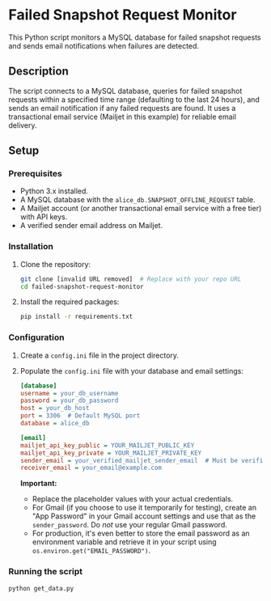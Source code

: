 # Failed Snapshot Request Monitor

This Python script monitors a MySQL database for failed snapshot requests and sends email notifications when failures are detected.

## Description

The script connects to a MySQL database, queries for failed snapshot requests within a specified time range (defaulting to the last 24 hours), and sends an email notification if any failed requests are found.  It uses a transactional email service (Mailjet in this example) for reliable email delivery.

## Setup

### Prerequisites

*   Python 3.x installed.
*   A MySQL database with the `alice_db.SNAPSHOT_OFFLINE_REQUEST` table.
*   A Mailjet account (or another transactional email service with a free tier) with API keys.
*   A verified sender email address on Mailjet.

### Installation

1.  Clone the repository:

    ```bash
    git clone [invalid URL removed]  # Replace with your repo URL
    cd failed-snapshot-request-monitor
    ```

2.  Install the required packages:

    ```bash
    pip install -r requirements.txt
    ```

### Configuration

1.  Create a `config.ini` file in the project directory.

2.  Populate the `config.ini` file with your database and email settings:

    ```ini
    [database]
    username = your_db_username
    password = your_db_password
    host = your_db_host
    port = 3306  # Default MySQL port
    database = alice_db

    [email]
    mailjet_api_key_public = YOUR_MAILJET_PUBLIC_KEY
    mailjet_api_key_private = YOUR_MAILJET_PRIVATE_KEY
    sender_email = your_verified_mailjet_sender_email  # Must be verified on Mailjet
    receiver_email = your_email@example.com
    ```

    **Important:**
    *   Replace the placeholder values with your actual credentials.
    *   For Gmail (if you choose to use it temporarily for testing), create an "App Password" in your Gmail account settings and use that as the `sender_password`.  Do *not* use your regular Gmail password.
    *   For production, it's even better to store the email password as an environment variable and retrieve it in your script using `os.environ.get("EMAIL_PASSWORD")`.

### Running the script

```bash
python get_data.py
